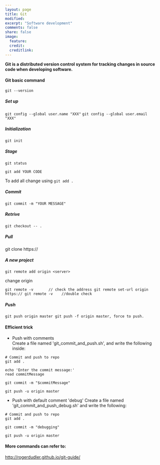 ```yaml
---
layout: page
title: Git
modified: 
excerpt: "Software development"
comments: false
share: false
image:
  feature: 
  credit: 
  creditlink: 
---
```


**Git is a distributed version control system for tracking changes in source code when developing software.**

#### Git basic command  
`git --version`

##### Set up  
`git config --global user.name "XXX"`
`git config --global user.email "XXX"`

##### Initialization  
`git init`

##### Stage  
`git status`

`git add YOUR CODE`

To add all change using
`git add .`

##### Commit  
`git commit -m "YOUR MESSAGE"`

##### Retrive   
 `git checkout -- .`

##### Pull  
git clone https://

##### A new project  
`git remote add origin <server>`

change origin

`git remote -v       // check the address
git remote set-url origin https://
git remote -v    //double check`

##### Push
`git push origin master
git push -f origin master, force to push.`


#### Efficient trick  
- Push with comments  
Create a file named 'git_commit_and_push.sh', and write the following inside:  
```
# Commit and push to repo
git add .

echo 'Enter the commit message:'
read commitMessage

git commit -m "$commitMessage"

git push -u origin master
```

- Push with default comment 'debug'
Create a file named 'git_commit_and_push_debug.sh' and write the following:  
```
# Commit and push to repo
git add .

git commit -m "debugging"

git push -u origin master
```

#### More commands can refer to:  
http://rogerdudler.github.io/git-guide/